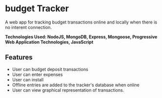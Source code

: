 # budget Tracker
A web app for tracking budget transactions online and locally when there is no interent connection.

**Technologies Used: NodeJS, MongoDB, Express, Mongoose, Progressive Web Application Technologies, JavaScript**

## Features

- User can budget deposit transactions
- User can enter expenses
- User can install 
- Offline entries are added to the tracker's database when online
- User can view graphical representation of transactions.

